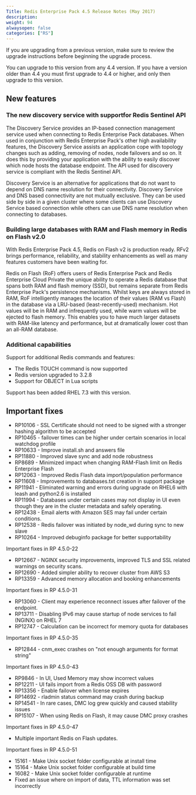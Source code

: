 ```yaml
---
Title: Redis Enterprise Pack 4.5 Release Notes (May 2017)
description:
weight: 94
alwaysopen: false
categories: ["RS"]
---
```

If you are upgrading from a previous version, make sure to review the
upgrade instructions before beginning the upgrade process.

You can upgrade to this version from any 4.4 version. If you have a
version older than 4.4 you must first upgrade to 4.4 or higher, and only
then upgrade to this version.

## New features

### The new discovery service with supportfor Redis Sentinel API

The Discovery Service provides an IP-based connection management service
used when connecting to Redis Enterprise Pack databases. When used in
conjunction with Redis Enterprise Pack's other high availability
features, the Discovery Service assists an application cope with
topology changes such as adding, removing of nodes, node failovers and
so on. It does this by providing your application with the ability to
easily discover which node hosts the database endpoint. The API used for
discovery service is compliant with the Redis Sentinel API.

Discovery Service is an alternative for applications that do not want to
depend on DNS name resolution for their connectivity. Discovery Service
and DNS based connectivity are not mutually exclusive. They can be used
side by side in a given cluster where some clients can use Discovery
Service based connection while others can use DNS name resolution when
connecting to databases.

### Building large databases with RAM and Flash memory in Redis on Flash v2.0

With Redis Enterprise Pack 4.5, Redis on Flash v2 is production
ready. RFv2 brings performance, reliability, and stability enhancements
as well as many features customers have been waiting for.

Redis on Flash (RoF) offers users of Redis Enterprise Pack and
Redis Enterprise Cloud Private the unique ability to operate a Redis
database that spans both RAM and flash memory (SSD), but remains
separate from Redis Enterprise Pack's persistence mechanisms. Whilst
keys are always stored in RAM, RoF intelligently manages the location of
their values (RAM vs Flash) in the database via a LRU-based
(least-recently-used) mechanism. Hot values will be in RAM and
infrequently used, while warm values will be ejected to flash memory.
This enables you to have much larger datasets with RAM-like latency and
performance, but at dramatically lower cost than an all-RAM database.

### Additional capabilities

Support for additional Redis commands and features:

- The Redis TOUCH command is now supported
- Redis version upgraded to 3.2.8
- Support for OBJECT in Lua scripts

Support has been added RHEL 7.3 with this version.

## Important fixes

- RP10106 - SSL Certificate should not need to be signed with a
    stronger hashing algorithm to be accepted
- RP10465 - failover times can be higher under certain scenarios in
    local watchdog profile
- RP10633 - Improve install.sh and answers file
- RP11880 - Improved slave sync and add node robustness
- RP8689 - Minimized impact when changing RAM-Flash limit on Redis
    Enterprise Flash
- RP12063 - Improved Redis Flash data import/population performance
- RP11608 - Improvements to databases.txt creation in support package
- RP11941 - Eliminated warning and errors during upgrade on RHEL6
    with leash and python2.6 is installed
- RP11994 - Databases under certain cases may not display in UI even
    though they are in the cluster metadata and safely operating.
- RP12438 - Email alerts with Amazon SES may fail under certain
    conditions.
- RP12538 - Redis failover was initiated by node_wd during sync to
    new slave
- RP10264 - Improved debuginfo package for better supportability

Important fixes in RP 4.5.0-22

- RP12667 - NGINX security improvements, improved TLS and SSL related
    warnings on security scans.
- RP12690 - Added simpler ability to recover cluster from AWS S3
- RP13359 - Advanced memory allocation and booking enhancements

Important fixes in RP 4.5.0-31

- RP13060 - Client may experience reconnect issues after failover of
    the endpoint.
- RP13711 - Disabling IPv6 may cause startup of node services to fail
    (NGINX) on RHEL 7
- RP12747 - Calculation can be incorrect for memory quota for
    databases

Important fixes in RP 4.5.0-35

- RP12844 - cnm_exec crashes on "not enough arguments for format
    string"

Important fixes in RP 4.5.0-43

- RP9846 - In UI, Used Memory may show incorrect values
- RP12211 - UI fails import from a Redis OSS DB with password
- RP13356 - Enable failover when license expires
- RP14692 - rladmin status command may crash during backup
- RP14541 - In rare cases, DMC log grew quickly and caused stability
    issues
- RP15107 - When using Redis on Flash, it may cause DMC proxy
    crashes

Important fixes in RP 4.5.0-47

- Multiple important Redis on Flash updates.

Important fixes in RP 4.5.0-51

- 15161 - Make Unix socket folder configurable at install time
- 15164 - Make Unix socket folder configurable at build time
- 16082 - Make Unix socket folder configurable at runtime
- Fixed an issue where on import of data, TTL information was set
    incorrectly
